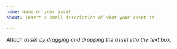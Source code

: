```yaml
---
name: Name of your asset
about: Insert a small description of what your asset is

---
```


*Attach asset by dragging and dropping the asset into the text box.*
